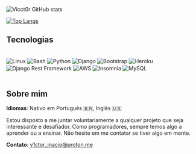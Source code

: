 ![Vicct0r GitHub stats](https://github-readme-stats.vercel.app/api?username=vicct0r&show_icons=true&theme=dark)

[![Top Langs](https://github-readme-stats.vercel.app/api/top-langs/?username=vicct0r&layout=donut)](https://github.com/anuraghazra/github-readme-stats)

## Tecnologias

<div style="display: inline_block"><br/>
    <img align="center" alt="Linux" src="https://img.shields.io/badge/Linux-FCC624?style=for-the-badge&logo=linux&logoColor=black">
    <img align="center" alt="Bash" src="https://img.shields.io/badge/Bash-4EAA25?style=for-the-badge&logo=gnu-bash&logoColor=white">
    <img align="center" alt="Python" src="https://img.shields.io/badge/Python-3776AB?style=for-the-badge&logo=python&logoColor=white">
    <img align="center" alt="Django" src="https://img.shields.io/badge/Django-092E20?style=for-the-badge&logo=django&logoColor=white">
    <img align="center" alt="Bootstrap" src="https://img.shields.io/badge/Bootstrap-563D7C?style=for-the-badge&logo=bootstrap&logoColor=white">
    <img align="center" alt="Heroku" src="https://img.shields.io/badge/Heroku-430098?style=for-the-badge&logo=heroku&logoColor=white">
    <img align="center" alt="Django Rest Framework" src="https://img.shields.io/badge/django%20rest-ff1709?style=for-the-badge&logo=django&logoColor=white">
    <img align="center" alt="AWS" src="https://img.shields.io/badge/Amazon_AWS-FF9900?style=for-the-badge&logo=amazonaws&logoColor=white">
    <img align="center" alt="Insomnia" src="https://img.shields.io/badge/Insomnia-5849be?style=for-the-badge&logo=Insomnia&logoColor=white">
    <img align="center" alt="MySQL" src="https://img.shields.io/badge/MySQL-005C84?style=for-the-badge&logo=mysql&logoColor=white">
</div><br/>

## Sobre mim

**Idiomas**: Nativo em Português 🇧🇷, Inglês 🇺🇸

Estou disposto a me juntar voluntariamente a qualquer projeto que seja interessante e desafiador. Como programadores, sempre temos algo a aprender ou a ensinar. Não hesite em me contatar se tiver algo em mente.

**Contato**: [v1ctor_inacio@proton.me](mailto:v1ctor_inacio@proton.me)
